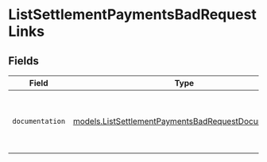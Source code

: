 # ListSettlementPaymentsBadRequestLinks


## Fields

| Field                                                                                                              | Type                                                                                                               | Required                                                                                                           | Description                                                                                                        |
| ------------------------------------------------------------------------------------------------------------------ | ------------------------------------------------------------------------------------------------------------------ | ------------------------------------------------------------------------------------------------------------------ | ------------------------------------------------------------------------------------------------------------------ |
| `documentation`                                                                                                    | [models.ListSettlementPaymentsBadRequestDocumentation](../models/listsettlementpaymentsbadrequestdocumentation.md) | :heavy_check_mark:                                                                                                 | The URL to the generic Mollie API error handling guide.                                                            |